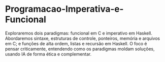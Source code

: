 # Programacao-Imperativa-e-Funcional
Exploraremos dois paradigmas: funcional em C e imperativo em Haskell. Abordaremos sintaxe, estruturas de controle, ponteiros, memória e arquivos em C; e funções de alta ordem, listas e recursão em Haskell. O foco é pensar criticamente, entendendo como os paradigmas moldam soluções, usando IA de forma ética e complementar.

